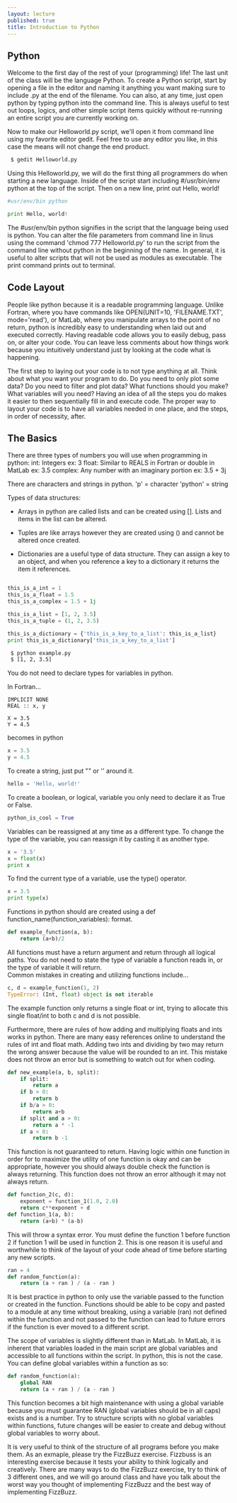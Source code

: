 ```yaml
---
layout: lecture
published: true
title: Introduction to Python
---
```


## Python

Welcome to the first day of the rest of your (programming) life!  The last unit of the class will be the language Python.
To create a Python script, start by opening a file in the editor and naming it anything you want making sure to include .py at the end of the filename.
You can also, at any time, just open python by typing python into the command line.  This is always useful to test out loops, logics, and other simple script items quickly without re-running an entire script you are currently working on.

Now to make our Helloworld.py script, we'll open it from command line using my favorite editor gedit.  Feel free to use any editor you like, in this case the means will not change the end product.

~~~ bash
 $ gedit Helloworld.py
~~~


Using this Helloworld.py, we will do the first thing all programmers do when starting a new language.  Inside of the script start including #/usr/bin/env python at the top of the script.  Then on a new line, print out Hello, world!


~~~ python
#usr/env/bin python

print Hello, world!
~~~

The #usr/env/bin python signifies in the script that the language being used is python.  You can alter the file parameters from command line in linus using the command 'chmod 777 Helloworld.py' to run the script from the command line without python in the beginning of the name.  In general, it is useful to alter scripts that will not be used as modules as executable.  The print command prints out to terminal. 

## Code Layout

People like python because it is a readable programming language.  Unlike Fortran, where you have commands like OPEN(UNIT=10, 'FILENAME.TXT', mode='read'), or MatLab, where you manipulate arrays to the point of no return, python is incredibly easy to understanding when laid out and executed correctly.  Having readable code allows you to easily debug, pass on, or alter your code.  You can leave less comments about how things work because you intuitively understand just by looking at the code what is happening.  

The first step to laying out your code is to not type anything at all.  Think about what you want your program to do.  Do you need to only plot some data?  Do you need to filter and plot data?  What functions should you make?  What variables will you need?  Having an idea of all the steps you do makes it easier to then sequentially fill in and execute code.  The proper way to layout your code is to have all variables needed in one place, and the steps, in order of necessity, after.

## The Basics


There are three types of numbers you will use when programming in python:
	int: Integers ex: 3
	float: Similar to REALS in Fortran or double in MatLab ex: 3.5
	complex: Any number with an imaginary portion ex: 3.5 + 3j

There are characters and strings in python.
	'p' = character
	'python' = string
	
Types of data structures:

* Arrays in python are called lists and can be created using [].  Lists and items in the list can be altered.

* Tuples are like arrays however they are created using () and cannot be altered once created.

* Dictionaries are a useful type of data structure.  They can assign a key to an object, and when you reference a key to a dictionary it returns the item it references.
	
	
~~~ example.py

this_is_a_int = 1
this_is_a_float = 1.5
this_is_a_complex = 1.5 + 1j

this_is_a_list = [1, 2, 3.5]
this_is_a_tuple = (1, 2, 3.5)

this_is_a_dictionary = {'this_is_a_key_to_a_list': this_is_a_list}
print this_is_a_dictionary['this_is_a_key_to_a_list']
~~~


~~~ bash
 $ python example.py
 $ [1, 2, 3.5]
~~~

You do not need to declare types for variables in python.

In Fortran...
~~~ gfortran
IMPLICIT NONE
REAL :: x, y

X = 3.5
Y = 4.5
~~~

becomes in python
~~~ python
x = 3.5
y = 4.5
~~~

To create a string, just put "" or '' around it.

~~~ python
hello = 'Hello, world!'
~~~

To create a boolean, or logical, variable you only need to declare it as True or False.

~~~ python
python_is_cool = True
~~~

Variables can be reassigned at any time as a different type.  To change the type of the variable, you can reassign it by casting it as another type.

~~~ python
x = '3.5'
x = float(x)
print x
~~~

To find the current type of a variable, use the type() operator.

~~~ python
x = 3.5
print type(x)
~~~



Functions in python should are created using a def function_name(function_variables): format.

~~~ python
def example_function(a, b):
	return (a+b)/2
~~~

All functions must have a return argument and return through all logical paths.  You do not need to state the type of variable a function reads in, or the type of variable it will return.  
Common mistakes in creating and utilizing functions include...

~~~ python
c, d = example_function(1, 2)
TypeError: (Int, float) object is not iterable
~~~

The example function only returns a single float or int, trying to allocate this single float/int to both c and d is not possible.

Furthermore, there are rules of how adding and multiplying floats and ints works in python. There are many easy references online to understand the rules of int and float math.  Adding two ints and dividing by two may return the wrong answer because the value will be rounded to an int.  This mistake does not throw an error but is something to watch out for when coding.

~~~ python
def new_example(a, b, split):
	if split:
		return a
	if b > 0:
		return b
	if b/a > 0:
		return a+b
	if split and a > 0:
		return a * -1
	if a < 0:
		return b -1
~~~

This function is not guaranteed to return.  Having logic within one function in order for to maximize the utility of one function is okay and can be appropriate, however you should always double check the function is always returning.  This function does not throw an error although it may not always return.

~~~ python
def function_2(c, d):
	exponent = function_1(1.0, 2.0)
	return c**exponent + d
def function_1(a, b):
	return (a+b) * (a-b)
~~~

This will throw a syntax error.  You must define the function 1 before function 2 if function 1 will be used in function 2.  This is one reason it is useful and worthwhile to think of the layout of your code ahead of time before starting any new scripts.

~~~ python
ran = 4
def random_function(a):
	return (a + ran ) / (a - ran ) 
~~~

It is best practice in python to only use the variable passed to the function or created in the function.  Functions should be able to be copy and pasted to a module at any time without breaking, using a variable (ran) not defined within the function and not passed to the function can lead to future errors if the function is ever moved to a different script.

The scope of variables is slightly different than in MatLab.  In MatLab, it is inherent that variables loaded in the main script are global variables and accessible to all functions within the script.  In python, this is not the case. You can define global variables within a function as so:

~~~ python
def random_function(a):
	global RAN
	return (a + ran ) / (a - ran )
~~~

This function becomes a bit high maintenance with using a global variable because you must guarantee RAN (global variables should be in all caps) exists and is a number.  Try to structure scripts with no global variables within functions, future changes will be easier to create and debug without global variables to worry about.

It is very useful to think of the structure of all programs before you make them.  As an exmaple, please try the FizzBuzz exercise.  Fizzbuss is an interesting exercise because it tests your ability to think logically and creatively.  There are many ways to do the FizzBuzz exercise, try to think of 3 different ones, and we will go around class and have you talk about the worst way you thought of implementing FizzBuzz and the best way of implementing FizzBuzz.  




